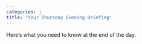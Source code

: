 ```yaml
---
categories: j
title: "Your Thursday Evening Briefing"
---
```

Here’s what you need to know at the end of the day.